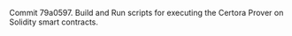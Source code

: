Commit 79a0597.                    Build and Run scripts for executing the Certora Prover on Solidity smart contracts.